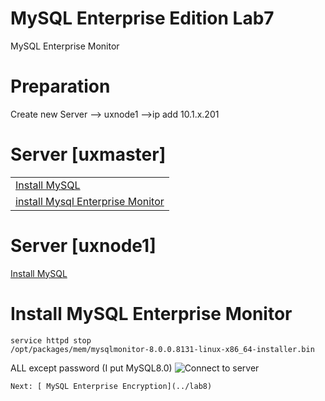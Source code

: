 # MySQL Enterprise Edition Lab7
MySQL Enterprise Monitor

# Preparation
Create new Server --> uxnode1
                    -->ip add 10.1.x.201

# Server [uxmaster]
||
|--------------------------|
| [Install MySQL](../lab1)
|[install Mysql Enterprise Monitor](../lab7#install-mysql-enterprise-monitor)

# Server [uxnode1]
[Install MySQL](../lab1) 

# Install MySQL Enterprise Monitor
```
service httpd stop
/opt/packages/mem/mysqlmonitor-8.0.0.8131-linux-x86_64-installer.bin
```
ALL <ENTER> except password (I put MySQL8.0)
![Connect to server](https://uxmaster:18443)



















```
Next: [ MySQL Enterprise Encryption](../lab8) 